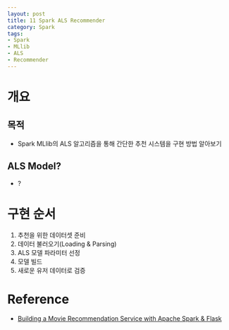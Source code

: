 ```yaml
---
layout: post
title: 11 Spark ALS Recommender
category: Spark
tags:
- Spark
- MLlib
- ALS
- Recommender
---
```

# 개요
## 목적
- Spark MLlib의 ALS 알고리즘을 통해 간단한 추천 시스템을 구현 방법 알아보기

## ALS Model?
- ? 

# 구현 순서
1. 추천을 위한 데이터셋 준비
2. 데이터 불러오기(Loading & Parsing)
3. ALS 모델 파라미터 선정
4. 모델 빌드
5. 새로운 유저 데이터로 검증



# Reference
- [Building a Movie Recommendation Service with Apache Spark & Flask](https://www.codementor.io/jadianes/building-a-recommender-with-apache-spark-python-example-app-part1-du1083qbw)
